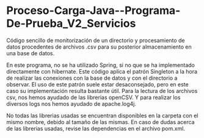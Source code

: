 # Proceso-Carga-Java--Programa-De-Prueba_V2_Servicios

Código sencillo de monitorización de un directorio y procesamiento de datos procedentes de archivos .csv para su posterior almacenamiento en una base de datos.

En este programa, no se ha utilizado Spring, si no que se ha implementado directamente con hibernate.
Este código aplica el patrón Singleton a la hora de realizar las conexiones con la base de datos y con el directorio a observar. El uso de este patrón suele estar desaconsejado, pero en este caso su implementación resulta bastante útil.
Para la lectura de los archivos csv, nos hemos ayudado de las librerias openCSV. Y para realizar los diversos logs nos hemos ayudado de apache.log4j.

No todas las librerias usadas se encuentran disponibles en la carpeta con el mismo nombre, debido al tamaño de las mismas. En caso de dudas acerca de las librerias usadas, revise las dependencias en el archivo pom.xml.
